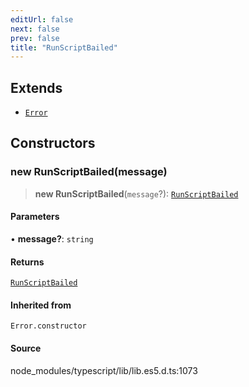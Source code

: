 ```yaml
---
editUrl: false
next: false
prev: false
title: "RunScriptBailed"
---
```


## Extends

- [`Error`]( https://developer.mozilla.org/docs/Web/JavaScript/Reference/Global_Objects/Error )

## Constructors

### new RunScriptBailed(message)

> **new RunScriptBailed**(`message`?): [`RunScriptBailed`](/api/midnight-smoker/midnight-smoker/pkg-manager/namespaces/errors/classes/runscriptbailed/)

#### Parameters

• **message?**: `string`

#### Returns

[`RunScriptBailed`](/api/midnight-smoker/midnight-smoker/pkg-manager/namespaces/errors/classes/runscriptbailed/)

#### Inherited from

`Error.constructor`

#### Source

node\_modules/typescript/lib/lib.es5.d.ts:1073
